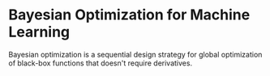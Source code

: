 # Bayesian Optimization for Machine Learning

Bayesian optimization is a sequential design strategy for global optimization of black-box functions that doesn't require derivatives. 
